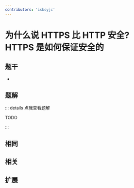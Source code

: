 ```yaml
---
contributors: 'isboyjc'
---
```


# 为什么说 HTTPS 比 HTTP 安全? HTTPS 是如何保证安全的


## 题干

- 



## 题解

::: details 点我查看题解

  TODO

:::



## 相同


## 相关


## 扩展

